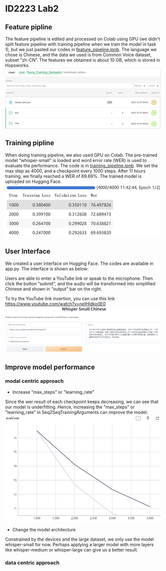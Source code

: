 # ID2223 Lab2
## Feature pipline
The feature pipeline is edited and processed on Colab using GPU (we didn't split feature pipeline with training pipeline when we train the model in task 1), but we just pasted our codes in [feature_pipeline.ipnb](https://github.com/CleanRipple/ID2223/blob/main/lab2/feature_pipeline.ipynb). The language we chose is Chinese, and the data we used is from Common Voice dataset, subset “zh-CN”. The features we obtained is about 10 GB, which is stored in Hopsworks.
![hopsworks files](https://github.com/CleanRipple/ID2223/blob/main/lab2/pictures/hopsworks.png)

## Training pipline
When doing training pipeline, we also used GPU on Colab. The pre-trained model “whisper-small” is loaded and word error rate (WER) is used to evaluate the performance. The code is in [training_pipeline.ipnb](https://github.com/CleanRipple/ID2223/blob/main/lab2/training_pipeline.ipynb). We set the max step as 4000, and a checkpoint every 1000 steps. After 11 hours training, we finally reached a WER of 69.69%. The trained model is uploaded on Hugging Face.
![checkpoint results](https://github.com/CleanRipple/ID2223/blob/main/lab2/pictures/checkpoint.png)

## User Interface
We created a user interface on Hugging Face. The codes are available in app.py. The interface is shown as below:

Users are able to enter a YouTube link or speak to the microphone. Then click the button “submit”, and the audio will be transformed into simplified Chinese and shown in “output” bar on the right.

To try the YouTube link insertion, you can use this link https://www.youtube.com/watch?v=neIHIdko0E0
![translate](https://github.com/CleanRipple/ID2223/blob/main/lab2/pictures/translate.png)

## Improve model performance
### modal centric approach
- Increase "max_steps" or "learning_rate"

Since the wer result of each checkpoint keeps decreasing, we can see that our model is underfitting. Hence, increasing the "max_steps" or "learning_rate" in Seq2SeqTrainingArguments can improve the model.
![wer](https://github.com/CleanRipple/ID2223/blob/main/lab2/pictures/wer_pic.png)

- Change the model architecture

Constrained by the devices and the large dataset, we only use the model whisper-small for now. Perhaps applying a larger model with more layers like whisper-medium or whisper-large can give us a better result.

### data centric approach
